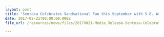 ```yaml
---
layout: post
title: 'Sentosa Celebrates Sandsational Fun this September with S.E. Asia’s Biggest Sand Festival!'
date: 2017-08-21T00:00:00.000Z
file_url: /resources/news/files/20170821-Media_Release-Sentosa-Celebrates-Sandsational-Fun-this-September-with-SE-Asia-Biggest-Sand-Festival.pdf

---
```


